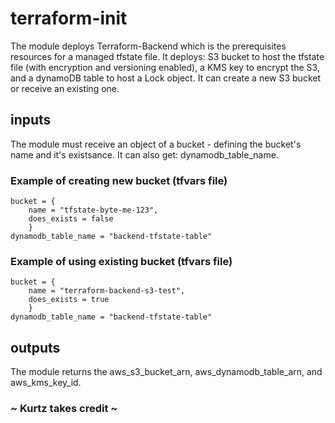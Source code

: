 # terraform-init
The module deploys Terraform-Backend which is the prerequisites resources for a managed tfstate file.
It deploys: S3 bucket to host the tfstate file (with encryption and versioning enabled), a KMS key to encrypt the S3, and a dynamoDB table to host a Lock object.
It can create a new S3 bucket or receive an existing one.

## inputs
The module must receive an object of a bucket - defining the bucket's name and it's existsance.
It can also get: dynamodb_table_name.

### Example of creating new bucket (tfvars file)
```
bucket = {
    name = "tfstate-byte-me-123", 
    does_exists = false
    }
dynamodb_table_name = "backend-tfstate-table"
```
### Example of using existing bucket (tfvars file)
```
bucket = {
    name = "terraform-backend-s3-test", 
    does_exists = true
    }
dynamodb_table_name = "backend-tfstate-table"
```

## outputs
The module returns the aws_s3_bucket_arn, aws_dynamodb_table_arn, and aws_kms_key_id.

### ~ Kurtz takes credit ~